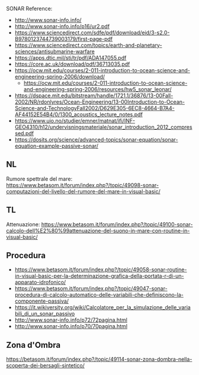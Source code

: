 SONAR Reference:

- http://www.sonar-info.info/
- http://www.sonar-info.info/p16/ur2.pdf
- https://www.sciencedirect.com/sdfe/pdf/download/eid/3-s2.0-B9780123744739003179/first-page-pdf
- https://www.sciencedirect.com/topics/earth-and-planetary-sciences/antisubmarine-warfare
- https://apps.dtic.mil/sti/tr/pdf/ADA147055.pdf
- https://core.ac.uk/download/pdf/36713035.pdf
- https://ocw.mit.edu/courses/2-011-introduction-to-ocean-science-and-engineering-spring-2006/download/
  - https://ocw.mit.edu/courses/2-011-introduction-to-ocean-science-and-engineering-spring-2006/resources/hw5_sonar_leonar/
- https://dspace.mit.edu/bitstream/handle/1721.1/36876/13-00Fall-2002/NR/rdonlyres/Ocean-Engineering/13-00Introduction-to-Ocean-Science-and-TechnologyFall2002/D629E305-6EC8-4664-B7A4-AF44152E54B4/0/1300_acoustics_lecture_notes.pdf
- https://www.uio.no/studier/emner/matnat/ifi/INF-GEO4310/h12/undervisningsmateriale/sonar_introduction_2012_compressed.pdf
- https://dosits.org/science/advanced-topics/sonar-equation/sonar-equation-example-passive-sonar/

## NL 
Rumore spettrale del mare: https://www.betasom.it/forum/index.php?/topic/49098-sonar-computazioni-del-livello-del-rumore-del-mare-in-visual-basic/

## TL
Attenuazione: https://www.betasom.it/forum/index.php?/topic/49100-sonar-calcolo-dell%E2%80%99attenuazione-del-suono-in-mare-con-routine-in-visual-basic/

## Procedura
- https://www.betasom.it/forum/index.php?/topic/49058-sonar-routine-in-visual-basic-per-la-determinazione-grafica-della-portata-r-di-un-apparato-idrofonico/
- https://www.betasom.it/forum/index.php?/topic/49047-sonar-procedura-di-calcolo-automatico-delle-variabili-che-definiscono-la-componente-passiva/
- https://it.wikiversity.org/wiki/Calcolatore_per_la_simulazione_delle_variabili_di_un_sonar_passivo
- http://www.sonar-info.info/p72/72pagina.html
- http://www.sonar-info.info/p70/70pagina.html

## Zona d'Ombra
https://betasom.it/forum/index.php?/topic/49114-sonar-zona-dombra-nella-scoperta-dei-bersagli-sintetico/
